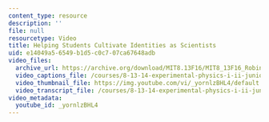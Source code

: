 ```yaml
---
content_type: resource
description: ''
file: null
resourcetype: Video
title: Helping Students Cultivate Identities as Scientists
uid: e14049a5-6549-b1d5-c0c7-07ca67648adb
video_files:
  archive_url: https://archive.org/download/MIT8.13F16/MIT8_13F16_Robinson_Identities_as_Scientists_300k.mp4
  video_captions_file: /courses/8-13-14-experimental-physics-i-ii-junior-lab-fall-2016-spring-2017/98b40c7047ab5203b4ad550ceedca698_yornlzBHL4.vtt
  video_thumbnail_file: https://img.youtube.com/vi/_yornlzBHL4/default.jpg
  video_transcript_file: /courses/8-13-14-experimental-physics-i-ii-junior-lab-fall-2016-spring-2017/508e6163e8cab17128749b6843102ce2_yornlzBHL4.pdf
video_metadata:
  youtube_id: _yornlzBHL4
---
```


